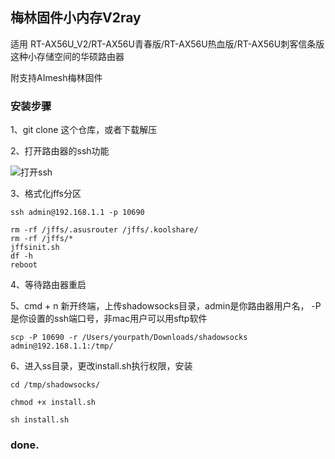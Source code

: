 ## 梅林固件小内存V2ray

适用 RT-AX56U_V2/RT-AX56U青春版/RT-AX56U热血版/RT-AX56U刺客信条版 这种小存储空间的华硕路由器

附支持AImesh梅林固件

### 安装步骤

1、git clone 这个仓库，或者下载解压

2、打开路由器的ssh功能

![打开ssh](https://wx1.sinaimg.cn/large/001T3Wrcly1gureyy8x5bj60qq0ar0wl02.jpg)

3、格式化jffs分区

```
ssh admin@192.168.1.1 -p 10690
```

```
rm -rf /jffs/.asusrouter /jffs/.koolshare/
rm -rf /jffs/*
jffsinit.sh
df -h
reboot
```
4、等待路由器重启

5、cmd + n 新开终端，上传shadowsocks目录，admin是你路由器用户名， -P是你设置的ssh端口号，非mac用户可以用sftp软件

```
scp -P 10690 -r /Users/yourpath/Downloads/shadowsocks admin@192.168.1.1:/tmp/
```

6、进入ss目录，更改install.sh执行权限，安装

```
cd /tmp/shadowsocks/
```

```
chmod +x install.sh 
```

```
sh install.sh
```

### done.